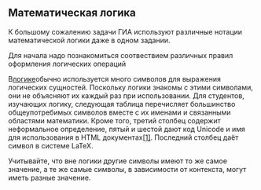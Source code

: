 ## Математическая логика

К большому сожалению задачи ГИА используют различные нотации математической логики даже в одном задании.

Для начала надо познакомиться соотвествием различных правил оформления логических операций

В[логике](https://ru.wikipedia.org/wiki/%D0%9B%D0%BE%D0%B3%D0%B8%D0%BA%D0%B0)обычно используется много символов для выражения логических сущностей. Поскольку логики знакомы с этими символами, они не объясняют их каждый раз при использовании. Для студентов, изучающих логику, следующая таблица перечисляет большинство общеупотребимых символов вместе с их именами и связанными областями математики. Кроме того, третий столбец содержит неформальное определение, пятый и шестой дают код Unicode и имя для использования в HTML документах[\[1\]](https://ru.wikipedia.org/wiki/%D0%A1%D0%BF%D0%B8%D1%81%D0%BE%D0%BA_%D0%BB%D0%BE%D0%B3%D0%B8%D1%87%D0%B5%D1%81%D0%BA%D0%B8%D1%85_%D1%81%D0%B8%D0%BC%D0%B2%D0%BE%D0%BB%D0%BE%D0%B2#cite_note-1). Последний столбец даёт символ в системе LaTeX.

Учитывайте, что вне логики другие символы имеют то же самое значение, а те же самые символы, в зависимости от контекста, могут иметь разные значение.





